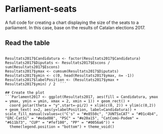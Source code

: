 # Parliament-seats
A full code for creating a chart displaying the size of the seats to a parliament. In this case, base on the results of Catalan elections 2017. 


## Read the table
```Resultats2017 <- read.csv("/Users/beatrizgalvez/Downloads/Resultats_2017.csv", header = TRUE)

Resultats2017$Candidatura <- factor(Resultats2017$Candidatura)
Resultats2017$Diputats <- Resultats2017$Escons / sum(Resultats2017$Escons)
Resultats2017$ymax <- cumsum(Resultats2017$Diputats)
Resultats2017$ymin <- c(0, head(Resultats2017$ymax, n= -1))
Resultats2017$labelPosition <- (Resultats2017$ymax + Resultats2017$ymin) / 2  ´´´

## Create the plot
```Parlament2017 <- ggplot(Resultats2017, aes(fill = Candidatura, ymax = ymax, ymin = ymin, xmax = 2, xmin = 1)) + geom_rect() + 
  coord_polar(theta = "y",start=-pi/2) + xlim(c(0, 2)) + ylim(c(0,2)) + geom_text( x=2, aes(y=labelPosition, label=Candidatura)) +  scale_fill_manual(values=c("C's" = "#e8550c", "JUNTSxCAT" = "#01c4b4", "ERC-CatSí" = "#edad08", "PSC" = "#e20a15", "CatComú-Podem" = "#611b73", "CUP" = "#fef100", "PP" = "#0056a6")) +
  theme(legend.position = "bottom") + theme_void() 
